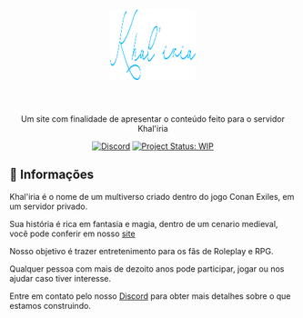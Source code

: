 <h1 align="center">
    <br>
    <img src="img/Khaliria.png" alt="Khal'iria" height="125" width="150">
    <br><br>
</h1>

<p align="center">Um site com finalidade de apresentar o conteúdo feito para o servidor Khal'iria</p>

<p align="center">
    <a href="https://discord.gg/N5t9eSeY8U">
    <img src="https://img.shields.io/discord/829042103295410197?color=%237289DA&label=Khal'iria&logo=discord&logoColor=white" alt="Discord"></a>
    <a href="https://www.repostatus.org/#wip">
    <img src="https://www.repostatus.org/badges/latest/wip.svglabel=Status" alt="Project Status: WIP"/></a>
</p>

## :dizzy: **Informações**

Khal'iria é o nome de um multiverso criado dentro do jogo Conan Exiles, em um servidor privado.

Sua história é rica em fantasia e magia, dentro de um cenario medieval, você pode conferir em nosso [site](https://khaliriarp.github.io/kha)

Nosso objetivo é trazer entretenimento para os fãs de Roleplay e RPG.

Qualquer pessoa com mais de dezoito anos pode participar, jogar ou nos ajudar caso tiver interesse.

Entre em contato pelo nosso [Discord](https://discord.gg/N5t9eSeY8U) para obter mais detalhes sobre o que estamos construindo.